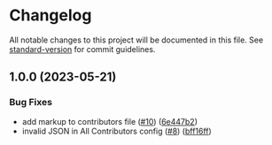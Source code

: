 # Changelog

All notable changes to this project will be documented in this file. See [standard-version](https://github.com/conventional-changelog/standard-version) for commit guidelines.

## 1.0.0 (2023-05-21)


### Bug Fixes

* add markup to contributors file ([#10](https://github.com/elixir-cloud-aai/cloud-components/issues/10)) ([6e447b2](https://github.com/elixir-cloud-aai/cloud-components/commit/6e447b252755e05053e35ea095f4d27b0e765b34))
* invalid JSON in All Contributors config ([#8](https://github.com/elixir-cloud-aai/cloud-components/issues/8)) ([bff16ff](https://github.com/elixir-cloud-aai/cloud-components/commit/bff16ff1fac1950f0921e9e6508544de3a180a3d))
